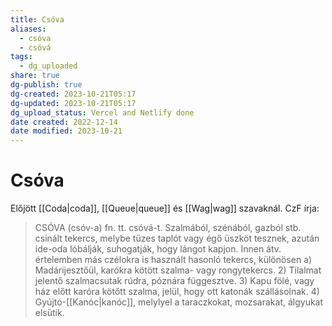 ```yaml
---
title: Csóva
aliases:
  - csóva
  - csóvá
tags:
  - dg_uploaded
share: true
dg-publish: true
dg-created: 2023-10-21T05:17
dg-updated: 2023-10-21T05:17
dg_upload_status: Vercel and Netlify done
date created: 2022-12-14
date modified: 2023-10-21
---
```


# Csóva

Előjött [[Coda\|coda]], [[Queue\|queue]] és [[Wag\|wag]] szavaknál. CzF írja:  
> CSÓVA (csóv-a) fn. tt. csóvá-t. Szalmából, szénából, gazból stb. csinált tekercs, melybe tüzes taplót vagy égő üszköt tesznek, azután ide-oda lóbálják, suhogatják, hogy lángot kapjon. Innen átv. értelemben más czélokra is használt hasonló tekercs, különösen a) Madárijesztőül, karókra kötött szalma- vagy rongytekercs. 2) Tilalmat jelentő szalmacsutak rúdra, póznára függesztve. 3) Kapu fölé, vagy ház előtt karóra kötőtt szalma, jelül, hogy ott katonák szállásolnak. 4) Gyújtó-[[Kanóc\|kanóc]], melylyel a taraczkokat, mozsarakat, álgyukat elsütik.  